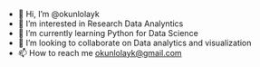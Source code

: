 - 👋 Hi, I’m @okunlolayk
- 👀 I’m interested in Research Data Analyntics
- 🌱 I’m currently learning Python for Data Science
- 💞️ I’m looking to collaborate on Data analytics and visualization
- 📫 How to reach me okunlolayk@gmail.com

<!---
okunlolayk/okunlolayk is a ✨ special ✨ repository because its `README.md` (this file) appears on your GitHub profile.
You can click the Preview link to take a look at your changes.
--->

